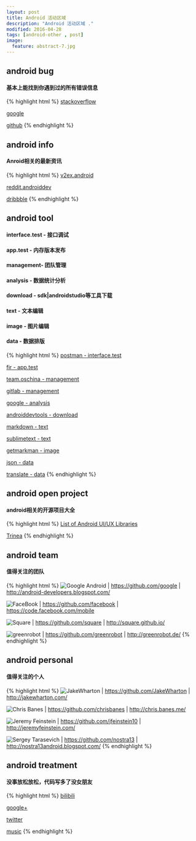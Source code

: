 ```yaml
---
layout: post
title: Android 活动区域
description: "Android 活动区域 ."
modified: 2016-04-28
tags: [android-other , post]
image:
  feature: abstract-7.jpg
---
```



##  android bug

####  基本上能找到你遇到过的所有错误信息
{% highlight html %}
[stackoverflow](http://stackoverflow.com/)

[google](https://www.google.com/)

[github](https://github.com/)
{% endhighlight %}


##  android info

####  Anroid相关的最新资讯
{% highlight html %}
[v2ex.android](http://v2ex.com/go/android)

[reddit.androiddev](https://www.reddit.com/r/androiddev/)

[dribbble](https://dribbble.com/search?q=app)
{% endhighlight %}


##  android tool

####  interface.test - 接口调试
####  app.test -  内存版本发布
####  management- 团队管理
####  analysis - 数据统计分析
####  download - sdk|androidstudio等工具下载
####   text - 文本编辑
####   image - 图片编辑
####   data - 数据排版
{% highlight html %}
[postman - interface.test](https://chrome.google.com/webstore/detail/postman/fhbjgbiflinjbdggehcddcbncdddomop)

[fir - app.test](http://fir.im/)

[team.oschina - management](https://team.oschina.net/)

[gitlab - management](http://www.gitlab.cc/downloads/)

[google - analysis](https://www.google.com/analytics/)

[androiddevtools - download](http://www.androiddevtools.cn/)

[markdown - text](https://zh.wikipedia.org/wiki/Markdown)

[sublimetext - text](http://www.sublimetext.com/)

[getmarkman - image](http://www.getmarkman.com/)

[json - data](http://json.parser.online.fr/)

[translate - data](http://translate.google.cn/)
{% endhighlight %}


##  android open project

####  android相关的开源项目大全
{% highlight html %}
[List of Android UI/UX Libraries](https://github.com/wasabeef/awesome-android-ui)

[Trinea](https://github.com/Trinea/android-open-project)
{% endhighlight %}


##  android team

####  值得关注的团队
{% highlight html %}
![Google Android](https://avatars3.githubusercontent.com/u/1342004?s=80 "Google Android") | https://github.com/google | http://android-developers.blogspot.com/

![FaceBook](https://avatars0.githubusercontent.com/u/69631?v=3&s=80 "FaceBook") | https://github.com/facebook | https://code.facebook.com/mobile

![Square](https://avatars0.githubusercontent.com/u/82592?s=80 "Square") | https://github.com/square   | http://square.github.io/

![greenrobot](https://avatars2.githubusercontent.com/u/242242?s=80 "greenrobot") | https://github.com/greenrobot | http://greenrobot.de/
{% endhighlight %}


##  android personal

####  值得关注的个人
{% highlight html %}
![JakeWharton](https://avatars0.githubusercontent.com/u/66577?s=80 "JakeWharton") | https://github.com/JakeWharton | http://jakewharton.com/

![Chris Banes](https://avatars3.githubusercontent.com/u/227486?s=80 "Chris Banes")  | https://github.com/chrisbanes | http://chris.banes.me/

![Jeremy Feinstein](https://avatars0.githubusercontent.com/u/1269143?s=80 "Jeremy Feinstein") | https://github.com/jfeinstein10 | http://jeremyfeinstein.com/

![Sergey Tarasevich](https://avatars3.githubusercontent.com/u/1223348?s=80 "Sergey Tarasevich") | https://github.com/nostra13 | http://nostra13android.blogspot.com/
{% endhighlight %}


##  android treatment

####  没事放松放松，代码写多了没女朋友
{% highlight html %}
[bilibili](http://www.bilibili.com/video/ent_funny_1.html)

[google+](https://plus.google.com/u/0/)

[twitter](https://twitter.com/)

[music](http://www.xiami.com/song/1774054136?spm=a1z1s.6659509.226669510.9.KsGUTt&from=search_popup_song)
{% endhighlight %}


